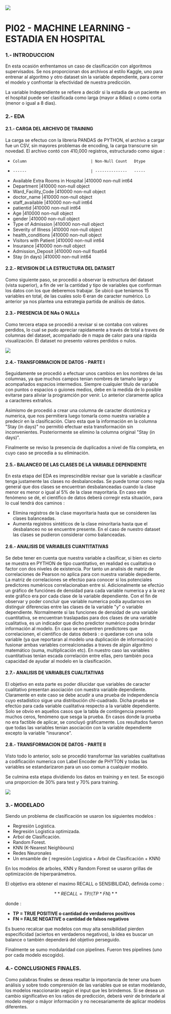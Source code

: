 ![](https://iat.es/wp-content/uploads/2020/12/ia-en-medicina.jpg)


# PI02 - MACHINE LEARNING - ESTADIA EN HOSPITAL

### 1.- INTRODUCCION

En esta ocasión enfrentamos un caso de clasificación con algoritmos supervisados. Se nos proporcionan dos archivos al estilo Kaggle, uno para entrenar al algoritmo y otro dataset sin la variable dependiente, para correr el modelo y confrontar la efectividad de nuestra predicción.

La variable Independiente se refiere a decidir si la estadia de un paciente en el hospital puede ser clasificada como larga (mayor a 8dias) o como corta (menor o igual a 8 dias).

###  2.- EDA

#### 2.1.- CARGA DEL ARCHIVO DE TRAINING
La carga se efectuo con la libreria PANDAS de PYTHON, el archivo a cargar fue un CSV, sin mayores problemas de encoding, la carga transcurre sin novedad. El archivo contó con 410,000 registros, estructurado como sigue :

-     Column                            | Non-Null Count   Dtype  
-     ------                            | --------------   -----  
-    Available Extra Rooms in Hospital  |410000 non-null  int64  
-    Department                         |410000 non-null  object 
-    Ward_Facility_Code                 |410000 non-null  object 
-    doctor_name                        |410000 non-null  object 
-    staff_available                    |410000 non-null  int64  
-    patientid                          |410000 non-null  int64  
-    Age                                |410000 non-null  object 
-    gender                             |410000 non-null  object 
-    Type of Admission                  |410000 non-null  object 
-    Severity of Illness                |410000 non-null  object 
-    health_conditions                  |410000 non-null  object 
-    Visitors with Patient              |410000 non-null  int64  
-    Insurance                          |410000 non-null  object 
-    Admission_Deposit                  |410000 non-null  float64
-    Stay (in days)                     |410000 non-null  int64  

#### 2.2.- REVISION DE LA ESTRUCTURA DEL DATASET
Como siguiente paso, se procedió a observar la estructura del dataset (vista superior), a fin de ver la cantidad y tipo de  variables que conforman los datos con los que deberemos trabajar. Se ubicó que teníamos 15 variables en total, de las cuales solo 6 eran de caracter numérico. Lo anterior ya nos plantea una estrategia partida de análisis de datos.

#### 2.3.- PRESENCIA DE NAs O NULLs
Como tercera etapa se procedió a revisar si se contaba con valores perdidos, lo cual se pudo apreciar rapidamente a través de total a traves de columnas del dataset, acompañado de n mapa de calor para una rápida visualización. El dataset no presento valores perdidos o nulos.

![](https://491090.fs1.hubspotusercontent-na1.net/hub/491090/hubfs/Alondra/machine%20learning-1.jpg?width=950&name=machine%20learning-1.jpg)

#### 2.4.- TRANSFORMACION DE DATOS - PARTE I
Seguidamente se procedió a efectuar unos cambios en los nombres de las columnas, ya que muchos campos tenian nombres de tamaño largo y acompañados espacios intermedios. Siempre cualquier titulo de variable con puntos o espacios o guiones medios, debe en la medida de lo posible evitarse para aliviar la programción por venir. Lo anterior claramente aplica a caracteres extraños.

Asimismo de procedió a crear una columna de caracter dicotómica y numerica, que nos permitiera luego tomarla como nuestra variable a predecir en la clasificación. Claro esta que la información en la columna "Stay (in days)" no permitió efectuar esta transformación sin inconvenientes. Posteriormente se elimino la columna original "Stay (in days)".

Finalmente se reviso la presencia de duplicados a nivel de fila completa, en cuyo caso se procedia a su eliminación.

#### 2.5.- BALANCEO DE LAS CLASES DE LA VARIABLE DEPENDIENTE
En esta etapa del EDA es imprescindible revisar que la variable a clasificar tenga justamente las clases no desbalancedas. Se puede tomar como regla general que dos clases se encuentran desbalanceadas cuando la clase menor es menor o igual al 5% de la clase mayoritaria. En caso este fenómeno se dé, el científico de datos deberá corregir esta situación, para lo cual tendrá dos caminos :
-	Elimina registros de la clase mayoritaria hasta que se consideren las clases balanceadas.
-	Aumenta registros sintéticos de la clase minoritaria hasta que el desbalanceo no se encuentre presente.
En el caso de nuestro dataset las clases se pudieron considerar como balanceadas.

#### 2.6.- ANALISIS DE VARIABLES CUANTITATIVAS
Se debe tener en cuenta que nuestra variable a clasificar, si bien es cierto se muestra en PYTHON de tipo cuantitativo, en realidad es cualitativa o factor con dos niveles de existencia. Por tanto un analisis de matriz de correlaciones de Pearson no aplica para con nuestra variable depediente. La matriz de correlaciones se efectúo para conocer si los potenciales predictores numéricos correlacionaban entre si. Adicionalmente se efectúo un gráfico de funciónes de densidad para cada variable numerica y a la vez este gráfico era por cada clase de la variable dependiente. Con el fin de observar y poder concluir que variable numerica podía ayudarnos en distinguir diferencias entre las clases de la variable "y" o variable dependiente. Normalmente si las funciones de densidad de una variable cuantitativa, se encuentran traslapadas para dos clases de una variable cualitativa, es un indicador que dicho predictor numérico podra brindar información al modelo.
En caso se encuentren predictores que correlacionen, el cientifico de datos deberá : o quedarse con una sola variable (ya que reportaran al modelo una duplicación de información) o fusionar ambas variables correalcionadas a traves de algún algoritmo matemático (suma, multiplicación etc).
En nuestro caso las variables cuantitativas tenían escada correlación entre ellas, pero también poca capacidad de ayudar al modelo en la clasificación.

#### 2.7.- ANALISIS DE VARIABLES CUALITATIVAS
El objetivo en esta parte es poder dilucidar que variables de caracter cualitativo presentan asociación con nuestra variable dependiente. Claramente en este caso se debe acudir a una prueba de independencia cuyo estadistico sigue una distribución chi-cuadrado. Dicha prueba se efectúo para cada variable cualitativa respecto a la variable dependiente. Solo se obvio en aquellos casos que la tabla de contingencia presentó muchos ceros, fenómeno que sesga la prueba. En casos donde la prueba no era factible de aplicar, se concluyó gráficamente.
Los resultados fueron que todas las variables tenian asociación con la variable dependiente excepto la variable "insurance".

#### 2.8.- TRANSFORMACION DE DATOS - PARTE II
Visto todo lo anterior, solo se procedió transformar las variables cualitativas a codificación numerica con Label Encoder de PHYTON y todas las variables se estandarizaron para un uso comun a cualquier modelo.

Se culmina esta etapa dividiendo los datos en training y en test. Se escogió una proporcion de 30% para test y 70% para training.


![](https://www.hd-tecnologia.com/imagenes/articulos/2015/01/Los-expertos-quieren-proteger-a-los-humanos-de-la-Inteligencia-Artificial.jpg)


###  3.- MODELADO

Siendo un problema de clasificación se usaron los siguientes modelos :

- Regresión Logistica.
- Regresión Logistica optimizada.
- Arbol de Clasificación.
- Random Forest.
- KNN (K-Nearest Neighbours)
- Redes Neuronales
- Un ensamble de { regresión Logistica + Arbol de Clasificación + KNN}

En los modelos de arboles, KNN y Random Forest se usaron grillas de optimización de hiperparámetros.

El objetivo era obtener el maximo RECALL o SENSIBILIDAD, definida como :

$$**RECALL = TP/ (TP * FN)**$$

donde :

- **TP = TRUE POSITIVE o cantidad de verdaderos positivos**
- **FN = FALSE NEGATIVE o cantidad de falsos negativos**

Es bueno recalcar que modelos con muy alta sensibilidad pierden especificidad (aciertos en verdaderos negativos), la idea es buscar un balance o también dependerá del objetivo perseguido.

Finalmente se sumo modularidad con pipelines. Fueron tres pipelines (uno por cada modelo escogido).

###  4.- CONCLUSIONES FINALES.

Como palabras finales se desea resaltar la importancia de tener una buen análisis y sobre todo comprensión de las variables que se estan modelando, los modelos reaccionarán según el input que les brindemos. Si se desea un cambio significativo en los ratios de predicción, deberá venir de brindarle al modelo mejor o máyor información y no necesariamente de aplicar modelos diferentes.

